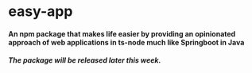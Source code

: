 # easy-app
#### An npm package that makes life easier by providing an opinionated approach of web applications in ts-node much like Springboot in Java
##### The package will be released later this week.
